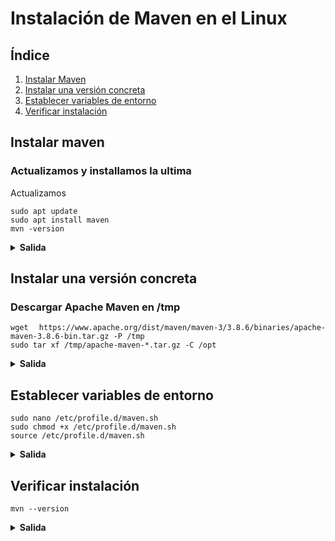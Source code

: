 <div align = "justify">

# Instalación de Maven en el Linux

## Índice
1. [Instalar Maven](#instalar-maven)
2. [Instalar una versión concreta](#instalar-una-versión-concreta)
3. [Establecer variables de entorno](#establecer-variables-de-entorno)
4. [Verificar instalación](#verificar-instalación)


## Instalar maven

### Actualizamos y installamos la ultima
Actualizamos
```code
sudo apt update
sudo apt install maven
mvn -version

```
 <details>
 <summary><strong>Salida</strong></summary>

- sudo apt update
```code
Busca actualizaciones
```
- sudo apt install maven
```code
No instalo nada porque ya lo estaba
```

- mvn -version
```code
Apache Maven 3.6.3
Maven home: /usr/share/maven
Java version: 11.0.20.1, vendor: Ubuntu, runtime: /usr/lib/jvm/java-11-openjdk-amd64
Default locale: es_ES, platform encoding: UTF-8
OS name: "linux", version: "5.15.0-76-generic", arch: "amd64", family: "unix"
```
</details>

## Instalar una versión concreta

### Descargar Apache Maven en /tmp
```code
wget https://www.apache.org/dist/maven/maven-3/3.8.6/binaries/apache-maven-3.8.6-bin.tar.gz -P /tmp
sudo tar xf /tmp/apache-maven-*.tar.gz -C /opt
```
 <details>
 <summary><strong>Salida</strong></summary>

Descargamos el archivo
- wget https://www.apache.org/dist/maven/maven-3/3.8.6/binaries/apache-maven-3.8.6-bin.tar.gz -P /tmp
```code
apache-maven-3.8.8- 100%[===================>]   7,91M  9,50MB/s    en 0,8s    

2023-10-25 15:20:43 (9,50 MB/s) - ‘/tmp/apache-maven-3.8.8-bin.tar.gz’ guardado [8296049/8296049]
```
Extraemos el archivo
- sudo tar xf /tmp/apache-maven-*.tar.gz -C /opt
```code

```

Creamos un enlace de maven en la ruta que pone
- sudo ln -s /opt/apache-maven-3.8.6 /opt/maven
```code

```

</details>

## Establecer variables de entorno
```code
sudo nano /etc/profile.d/maven.sh
sudo chmod +x /etc/profile.d/maven.sh
source /etc/profile.d/maven.sh
```

 <details>
 <summary><strong>Salida</strong></summary>

Creamos un archivo de configuración
- sudo nano /etc/profile.d/maven.sh
```code

```
Cambiamos los permisos del archivo
- sudo chmod +x /etc/profile.d/maven.sh
```code

```

Hacemos que cargue las variables
- source /etc/profile.d/maven.sh
```code

```
</details>

## Verificar instalación
```code
mvn --version
```

 <details>
 <summary><strong>Salida</strong></summary>


- mvn --version
```code
Maven home: /opt/maven-3.8.8
Java version: 11.0.20.1, vendor: Ubuntu, runtime: /usr/lib/jvm/java-11-openjdk-amd64
Default locale: es_ES, platform encoding: UTF-8
OS name: "linux", version: "5.15.0-76-generic", arch: "amd64", family: "unix"
```

</details>



</div>